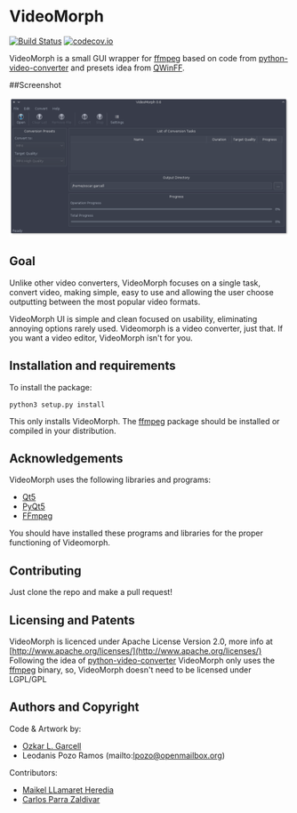 # VideoMorph

[![Build Status](https://travis-ci.org/codeshard/videomorph.png?branch=master)](https://travis-ci.org/codeshard/videomorph)
[![codecov.io](https://codecov.io/github/codeshard/videomorph/coverage.svg?branch=master)](https://codecov.io/github/codeshard/videomorph?branch=master)

VideoMorph is a small GUI wrapper for [ffmpeg](http://ffmpeg.org)
based on code from [python-video-converter](https://github.com/senko/python-video-converter)
and presets idea from [QWinFF](http://qwinff.github.io).

##Screenshot

![Screenshot](screenshot.png)

## Goal

Unlike other video converters, VideoMorph focuses on a single task,
convert video, making simple, easy to use and allowing the user choose outputting
between the most popular video formats.

VideoMorph UI is simple and clean focused on usability, eliminating annoying options rarely used.
Videomorph is a video converter, just that. If you want a video editor,
VideoMorph isn't for you.

## Installation and requirements

To install the package:

    python3 setup.py install

This only installs VideoMorph. The [ffmpeg](http://ffmpeg.org) package should be installed
or compiled in your distribution.

## Acknowledgements

VideoMorph uses the following libraries and programs:

 - [Qt5](http://www.qt.io/qt5-4/)
 - [PyQt5](https://riverbankcomputing.com/software/pyqt/download5)
 - [FFmpeg](ffmpeg.org)

You should have installed these programs and libraries for the proper
functioning of Videomorph.

## Contributing
Just clone the repo and make a pull request!

## Licensing and Patents

VideoMorph is licenced under Apache License Version 2.0, more info at [http://www.apache.org/licenses/](http://www.apache.org/licenses/)
Following the idea of [python-video-converter](https://github.com/senko/python-video-converter)
VideoMorph only uses the [ffmpeg](http://ffmpeg.org) binary, so, VideoMorph doesn't need to be licensed
under LGPL/GPL

## Authors and Copyright

Code & Artwork by:

 - [Ozkar L. Garcell](mailto:codeshard@openmailbox.org)
 - Leodanis Pozo Ramos (mailto:lpozo@openmailbox.org)

Contributors:

 - [Maikel LLamaret Heredia](http://swlx.cubava.cu)
 - [Carlos Parra Zaldivar](http://carlosp.cubava.cu)
